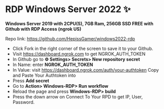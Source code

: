 # RDP Windows Server 2022 ✨

**Windows Server 2019 with 2CPU(S), 7GB Ram, 256GB SSD FREE with Github with RDP Access (ngrok US)**

Repo link: https://github.com/HepissGamer/windows2022-rdp


+ Click Fork in the right corner of the screen to save it to your Github.
+ Visit https://dashboard.ngrok.com to get NGROK_AUTH_TOKEN
+ In Github go to **⚙ Settings> Secrets> New repository secret**
+ In Name: enter **NGROK_AUTH_TOKEN**
+ In Value: visit https://dashboard.ngrok.com/auth/your-authtoken Copy and Paste Your Authtoken into
+ Press **Add secret**
+ Go to **Action> Windows-RDP> Run workflow**
+ Reload the page and press **Windows-RDP> build**
+ Press the down arrow on Connect To Your RPD to get IP, User, Password.


